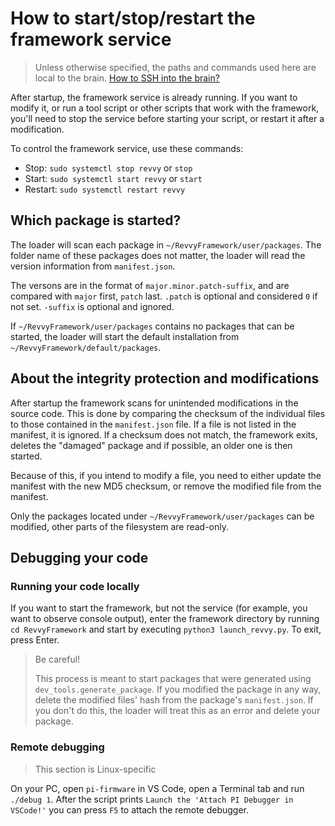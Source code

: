 How to start/stop/restart the framework service
===============================================

> Unless otherwise specified, the paths and commands used here are local to the brain.
> [How to SSH into the brain?](ssh-usb.md)

After startup, the framework service is already running. If you want to modify it, or run a tool
script or other scripts that work with the framework, you'll need to stop the service before
starting your script, or restart it after a modification.

To control the framework service, use these commands:

- Stop: `sudo systemctl stop revvy` or `stop`
- Start: `sudo systemctl start revvy` or `start`
- Restart: `sudo systemctl restart revvy`

Which package is started?
-------------------------

The loader will scan each package in `~/RevvyFramework/user/packages`. The folder name of
these packages does not matter, the loader will read the version information from `manifest.json`.

The versons are in the format of `major.minor.patch-suffix`, and are compared with `major` first,
`patch` last. `.patch` is optional and considered `0` if not set. `-suffix` is optional and ignored.

If `~/RevvyFramework/user/packages` contains no packages that can be started, the loader
will start the default installation from `~/RevvyFramework/default/packages`.

About the integrity protection and modifications
------------------------------------------------

After startup the framework scans for unintended modifications in the source code. This is done by
comparing the checksum of the individual files to those contained in the `manifest.json` file. If a 
file is not listed in the manifest, it is ignored. If a checksum does not match, the framework
exits, deletes the "damaged" package and if possible, an older one is then started.

Because of this, if you intend to modify a file, you need to either update the manifest with the new
MD5 checksum, or remove the modified file from the manifest.

Only the packages located under `~/RevvyFramework/user/packages` can be modified, other parts of the
filesystem are read-only.

Debugging your code
-------------------

### Running your code locally

If you want to start the framework, but not the service (for example, you want to observe console
output), enter the framework directory by running `cd RevvyFramework` and start by executing
`python3 launch_revvy.py`. To exit, press Enter.

> Be careful!
>
> This process is meant to start packages that were generated using `dev_tools.generate_package`.
> If you modified the package in any way, delete the modified files' hash from the package's
> `manifest.json`. If you don't do this, the loader will treat this as an error and
> delete your package.

### Remote debugging

> This section is Linux-specific

On your PC, open `pi-firmware` in VS Code, open a Terminal tab and run `./debug 1`. After the script
prints `Launch the 'Attach PI Debugger in VSCode!'` you can press `F5` to attach the remote
debugger.
